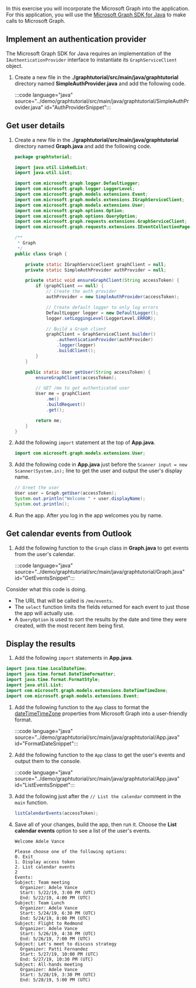 <!-- markdownlint-disable MD002 MD041 -->

In this exercise you will incorporate the Microsoft Graph into the application. For this application, you will use the [Microsoft Graph SDK for Java](https://github.com/microsoftgraph/msgraph-sdk-java) to make calls to Microsoft Graph.

## Implement an authentication provider

The Microsoft Graph SDK for Java requires an implementation of the `IAuthenticationProvider` interface to instantiate its `GraphServiceClient` object.

1. Create a new file in the **./graphtutorial/src/main/java/graphtutorial** directory named **SimpleAuthProvider.java** and add the following code.

    :::code language="java" source="../demo/graphtutorial/src/main/java/graphtutorial/SimpleAuthProvider.java" id="AuthProviderSnippet":::

## Get user details

1. Create a new file in the **./graphtutorial/src/main/java/graphtutorial** directory named **Graph.java** and add the following code.

    ```java
    package graphtutorial;

    import java.util.LinkedList;
    import java.util.List;

    import com.microsoft.graph.logger.DefaultLogger;
    import com.microsoft.graph.logger.LoggerLevel;
    import com.microsoft.graph.models.extensions.Event;
    import com.microsoft.graph.models.extensions.IGraphServiceClient;
    import com.microsoft.graph.models.extensions.User;
    import com.microsoft.graph.options.Option;
    import com.microsoft.graph.options.QueryOption;
    import com.microsoft.graph.requests.extensions.GraphServiceClient;
    import com.microsoft.graph.requests.extensions.IEventCollectionPage;

    /**
     * Graph
     */
    public class Graph {

        private static IGraphServiceClient graphClient = null;
        private static SimpleAuthProvider authProvider = null;

        private static void ensureGraphClient(String accessToken) {
            if (graphClient == null) {
                // Create the auth provider
                authProvider = new SimpleAuthProvider(accessToken);

                // Create default logger to only log errors
                DefaultLogger logger = new DefaultLogger();
                logger.setLoggingLevel(LoggerLevel.ERROR);

                // Build a Graph client
                graphClient = GraphServiceClient.builder()
                    .authenticationProvider(authProvider)
                    .logger(logger)
                    .buildClient();
            }
        }

        public static User getUser(String accessToken) {
            ensureGraphClient(accessToken);

            // GET /me to get authenticated user
            User me = graphClient
                .me()
                .buildRequest()
                .get();

            return me;
        }
    }
    ```

1. Add the following `import` statement at the top of **App.java**.

    ```java
    import com.microsoft.graph.models.extensions.User;
    ```

1. Add the following code in **App.java** just before the `Scanner input = new Scanner(System.in);` line to get the user and output the user's display name.

    ```java
    // Greet the user
    User user = Graph.getUser(accessToken);
    System.out.println("Welcome " + user.displayName);
    System.out.println();
    ```

1. Run the app. After you log in the app welcomes you by name.

## Get calendar events from Outlook

1. Add the following function to the `Graph` class in **Graph.java** to get events from the user's calendar.

    :::code language="java" source="../demo/graphtutorial/src/main/java/graphtutorial/Graph.java" id="GetEventsSnippet":::

Consider what this code is doing.

- The URL that will be called is `/me/events`.
- The `select` function limits the fields returned for each event to just those the app will actually use.
- A `QueryOption` is used to sort the results by the date and time they were created, with the most recent item being first.

## Display the results

1. Add the following `import` statements in **App.java**.

```java
import java.time.LocalDateTime;
import java.time.format.DateTimeFormatter;
import java.time.format.FormatStyle;
import java.util.List;
import com.microsoft.graph.models.extensions.DateTimeTimeZone;
import com.microsoft.graph.models.extensions.Event;
```

1. Add the following function to the `App` class to format the [dateTimeTimeZone](/graph/api/resources/datetimetimezone?view=graph-rest-1.0) properties from Microsoft Graph into a user-friendly format.

    :::code language="java" source="../demo/graphtutorial/src/main/java/graphtutorial/App.java" id="FormatDateSnippet":::

1. Add the following function to the `App` class to get the user's events and output them to the console.

    :::code language="java" source="../demo/graphtutorial/src/main/java/graphtutorial/App.java" id="ListEventsSnippet":::

1. Add the following just after the `// List the calendar` comment in the `main` function.

    ```java
    listCalendarEvents(accessToken);
    ```

1. Save all of your changes, build the app, then run it. Choose the **List calendar events** option to see a list of the user's events.

    ```Shell
    Welcome Adele Vance

    Please choose one of the following options:
    0. Exit
    1. Display access token
    2. List calendar events
    2
    Events:
    Subject: Team meeting
      Organizer: Adele Vance
      Start: 5/22/19, 3:00 PM (UTC)
      End: 5/22/19, 4:00 PM (UTC)
    Subject: Team Lunch
      Organizer: Adele Vance
      Start: 5/24/19, 6:30 PM (UTC)
      End: 5/24/19, 8:00 PM (UTC)
    Subject: Flight to Redmond
      Organizer: Adele Vance
      Start: 5/26/19, 4:30 PM (UTC)
      End: 5/26/19, 7:00 PM (UTC)
    Subject: Let's meet to discuss strategy
      Organizer: Patti Fernandez
      Start: 5/27/19, 10:00 PM (UTC)
      End: 5/27/19, 10:30 PM (UTC)
    Subject: All-hands meeting
      Organizer: Adele Vance
      Start: 5/28/19, 3:30 PM (UTC)
      End: 5/28/19, 5:00 PM (UTC)
    ```

